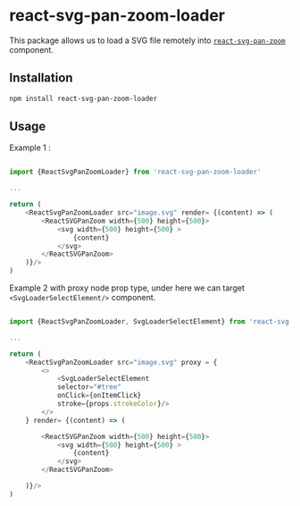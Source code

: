# react-svg-pan-zoom-loader

This package allows us to load a SVG file remotely into [`react-svg-pan-zoom`](https://github.com/chrvadala/react-svg-pan-zoom)  component. 

## Installation
```sh
npm install react-svg-pan-zoom-loader
```

## Usage

Example 1 :

```js

import {ReactSvgPanZoomLoader} from 'react-svg-pan-zoom-loader'

...

return (
    <ReactSvgPanZoomLoader src="image.svg" render= {(content) => (
        <ReactSVGPanZoom width={500} height={500}>
            <svg width={500} height={500} >
                {content}
            </svg>  
        </ReactSVGPanZoom>
    )}/>
)
```

Example 2 with proxy node prop type, under here we can target `<SvgLoaderSelectElement/>` component.

```js

import {ReactSvgPanZoomLoader, SvgLoaderSelectElement} from 'react-svg-pan-zoom-loader'

...

return (
    <ReactSvgPanZoomLoader src="image.svg" proxy = {
        <> 
            <SvgLoaderSelectElement 
            selector="#tree" 
            onClick={onItemClick} 
            stroke={props.strokeColor}/> 
        </> 
    } render= {(content) => (

        <ReactSVGPanZoom width={500} height={500}>
            <svg width={500} height={500} >
                {content}
            </svg>  
        </ReactSVGPanZoom>

    )}/>
)
```